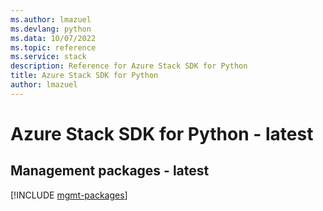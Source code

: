 ```yaml
---
ms.author: lmazuel
ms.devlang: python
ms.data: 10/07/2022
ms.topic: reference
ms.service: stack
description: Reference for Azure Stack SDK for Python
title: Azure Stack SDK for Python
author: lmazuel
---
```

# Azure Stack SDK for Python - latest

## Management packages - latest
[!INCLUDE [mgmt-packages](stack-mgmt-index.md)]